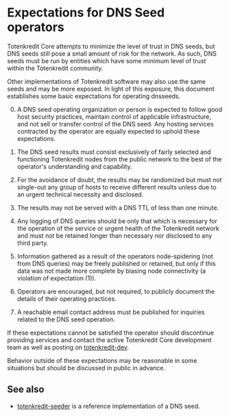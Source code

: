 Expectations for DNS Seed operators
====================================

Totenkredit Core attempts to minimize the level of trust in DNS seeds,
but DNS seeds still pose a small amount of risk for the network.
As such, DNS seeds must be run by entities which have some minimum
level of trust within the Totenkredit community.

Other implementations of Totenkredit software may also use the same
seeds and may be more exposed. In light of this exposure, this
document establishes some basic expectations for operating dnsseeds.

0. A DNS seed operating organization or person is expected to follow good
host security practices, maintain control of applicable infrastructure,
and not sell or transfer control of the DNS seed. Any hosting services
contracted by the operator are equally expected to uphold these expectations.

1. The DNS seed results must consist exclusively of fairly selected and
functioning Totenkredit nodes from the public network to the best of the
operator's understanding and capability.

2. For the avoidance of doubt, the results may be randomized but must not
single-out any group of hosts to receive different results unless due to an
urgent technical necessity and disclosed.

3. The results may not be served with a DNS TTL of less than one minute.

4. Any logging of DNS queries should be only that which is necessary
for the operation of the service or urgent health of the Totenkredit
network and must not be retained longer than necessary nor disclosed
to any third party.

5. Information gathered as a result of the operators node-spidering
(not from DNS queries) may be freely published or retained, but only
if this data was not made more complete by biasing node connectivity
(a violation of expectation (1)).

6. Operators are encouraged, but not required, to publicly document the
details of their operating practices.

7. A reachable email contact address must be published for inquiries
related to the DNS seed operation.

If these expectations cannot be satisfied the operator should
discontinue providing services and contact the active Totenkredit
Core development team as well as posting on
[totenkredit-dev](https://groups.google.com/forum/#!forum/totenkredit-dev).

Behavior outside of these expectations may be reasonable in some
situations but should be discussed in public in advance.

See also
----------
- [totenkredit-seeder](https://github.com/pooler/totenkredit-seeder) is a reference implementation of a DNS seed.
